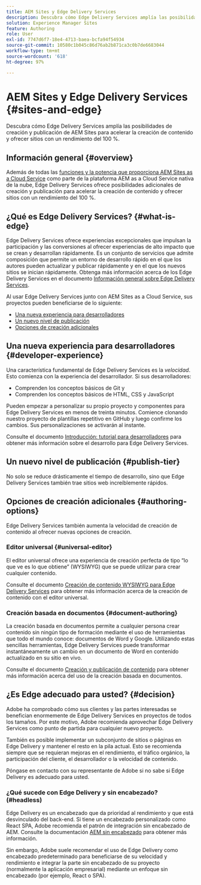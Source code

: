 ```yaml
---
title: AEM Sites y Edge Delivery Services
description: Descubra cómo Edge Delivery Services amplía las posibilidades de creación y publicación de AEM Sites para acelerar la creación de contenido y ofrecer sitios con un rendimiento del 100 %.
solution: Experience Manager Sites
feature: Authoring
role: User
exl-id: 7747d6f7-18e4-4713-baea-bcfa94f54934
source-git-commit: 10580c1b045c86d76ab2b871ca3c0b7de6683044
workflow-type: tm+mt
source-wordcount: '618'
ht-degree: 97%

---
```


# AEM Sites y Edge Delivery Services {#sites-and-edge}

Descubra cómo Edge Delivery Services amplía las posibilidades de creación y publicación de AEM Sites para acelerar la creación de contenido y ofrecer sitios con un rendimiento del 100 %.

## Información general {#overview}

Además de todas las [funciones y la potencia que proporciona AEM Sites as a Cloud Service](/help/sites-cloud/sites-cloud-changes.md) como parte de la plataforma AEM as a Cloud Service nativa de la nube, Edge Delivery Services ofrece posibilidades adicionales de creación y publicación para acelerar la creación de contenido y ofrecer sitios con un rendimiento del 100 %.

## ¿Qué es Edge Delivery Services? {#what-is-edge}

Edge Delivery Services ofrece experiencias excepcionales que impulsan la participación y las conversiones al ofrecer experiencias de alto impacto que se crean y desarrollan rápidamente. Es un conjunto de servicios que admite composición que permite un entorno de desarrollo rápido en el que los autores pueden actualizar y publicar rápidamente y en el que los nuevos sitios se inician rápidamente. Obtenga más información acerca de los Edge Delivery Services en el documento [Información general sobre Edge Delivery Services](/help/edge/overview.md).

Al usar Edge Delivery Services junto con AEM Sites as a Cloud Service, sus proyectos pueden beneficiarse de lo siguiente:

* [Una nueva experiencia para desarrolladores](#developer-experience)
* [Un nuevo nivel de publicación](#publish-tier)
* [Opciones de creación adicionales](#authoring-options)

## Una nueva experiencia para desarrolladores {#developer-experience}

Una característica fundamental de Edge Delivery Services es la *velocidad*. Esto comienza con la experiencia del desarrollador. Si sus desarrolladores:

* Comprenden los conceptos básicos de Git y
* Comprenden los conceptos básicos de HTML, CSS y JavaScript

Pueden empezar a personalizar su propio proyecto y componentes para Edge Delivery Services en menos de treinta minutos. Comience clonando nuestro proyecto de plantillas repetitivo en GitHub y luego confirme los cambios. Sus personalizaciones se activarán al instante.

Consulte el documento [Introducción: tutorial para desarrolladores](https://www.aem.live/developer/tutorial) para obtener más información sobre el desarrollo para Edge Delivery Services.

## Un nuevo nivel de publicación {#publish-tier}

No solo se reduce drásticamente el tiempo de desarrollo, sino que Edge Delivery Services también trae sitios web increíblemente rápidos.

## Opciones de creación adicionales {#authoring-options}

Edge Delivery Services también aumenta la velocidad de creación de contenido al ofrecer nuevas opciones de creación.

### Editor universal {#universal-editor}

El editor universal ofrece una experiencia de creación perfecta de tipo “lo que ve es lo que obtiene” (WYSIWYG) que se puede utilizar para crear cualquier contenido.

Consulte el documento [Creación de contenido WYSIWYG para Edge Delivery Services](/help/edge/wysiwyg-authoring/authoring.md) para obtener más información acerca de la creación de contenido con el editor universal.

### Creación basada en documentos {#document-authoring}

La creación basada en documentos permite a cualquier persona crear contenido sin ningún tipo de formación mediante el uso de herramientas que todo el mundo conoce: documentos de Word y Google. Utilizando estas sencillas herramientas, Edge Delivery Services puede transformar instantáneamente un cambio en un documento de Word en contenido actualizado en su sitio en vivo.

Consulte el documento [Creación y publicación de contenido](https://www.aem.live/docs/authoring) para obtener más información acerca del uso de la creación basada en documentos.

## ¿Es Edge adecuado para usted? {#decision}

Adobe ha comprobado cómo sus clientes y las partes interesadas se benefician enormemente de Edge Delivery Services en proyectos de todos los tamaños. Por este motivo, Adobe recomienda aprovechar Edge Delivery Services como punto de partida para cualquier nuevo proyecto.

También es posible implementar un subconjunto de sitios o páginas en Edge Delivery y mantener el resto en la pila actual. Esto se recomienda siempre que se requieran mejoras en el rendimiento, el tráfico orgánico, la participación del cliente, el desarrollador o la velocidad de contenido.

Póngase en contacto con su representante de Adobe si no sabe si Edge Delivery es adecuado para usted.

### ¿Qué sucede con Edge Delivery y sin encabezado? (#headless)

Edge Delivery es un encabezado que da prioridad al rendimiento y que está desvinculado del back-end. Si tiene un encabezado personalizado como React SPA, Adobe recomienda el patrón de integración sin encabezado de AEM. Consulte la documentación [AEM sin encabezado](/help/headless/introduction.md) para obtener más información.

Sin embargo, Adobe suele recomendar el uso de Edge Delivery como encabezado predeterminado para beneficiarse de su velocidad y rendimiento e integrar la parte sin encabezado de su proyecto (normalmente la aplicación empresarial) mediante un enfoque sin encabezado (por ejemplo, React o SPA).
